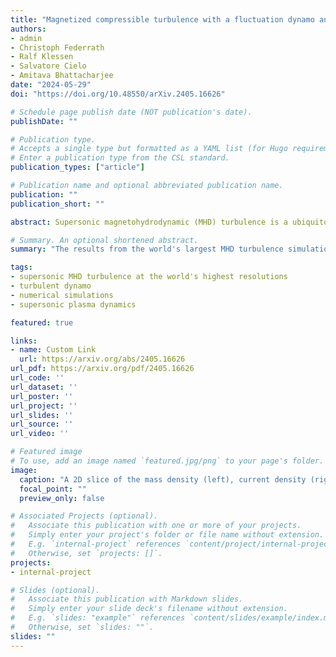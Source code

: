 ```yaml
---
title: "Magnetized compressible turbulence with a fluctuation dynamo and Reynolds numbers over a million"
authors:
- admin
- Christoph Federrath
- Ralf Klessen
- Salvatore Cielo
- Amitava Bhattacharjee
date: "2024-05-29"
doi: "https://doi.org/10.48550/arXiv.2405.16626"

# Schedule page publish date (NOT publication's date).
publishDate: ""

# Publication type.
# Accepts a single type but formatted as a YAML list (for Hugo requirements).
# Enter a publication type from the CSL standard.
publication_types: ["article"]

# Publication name and optional abbreviated publication name.
publication: ""
publication_short: ""

abstract: Supersonic magnetohydrodynamic (MHD) turbulence is a ubiquitous state for many astrophysical plasmas. However, even the basic statistics for this type of turbulence remains uncertain. We present results from supersonic MHD turbulence simulations at unparalleled resolutions, with plasma Reynolds numbers of over a million. In the kinetic energy spectrum we find a break between the scales that are dominated by kinetic energy, with spectral index −2, and those that become strongly magnetized, with spectral index −3/2. By analyzing the Helmholtz decomposed kinetic energy spectrum, we find that the compressible modes are not passively mixed through the cascade of the incompressible modes. At high magnetic Reynolds number, above 105, we find a power law in the magnetic energy spectrum with spectral index −9/5. On the strongly magnetized, subsonic scales the plasma tends to self-organize into locally relaxed regions, where there is strong alignment between the current density, magnetic field, velocity field and vorticity field, depleting both the nonlinearities and magnetic terms in the MHD equations, which we attribute to plasma relaxation on scales where the magnetic fluctuations evolve on shorter timescales than the velocity fluctuations. This process constrains the cascade to inhomogenous, volume-poor, fractal surfaces between relaxed regions, which has significant repercussions for understanding the nature of magnetized turbulence in astrophysical plasmas and the saturation of the fluctuation dynamo.

# Summary. An optional shortened abstract.
summary: "The results from the world's largest MHD turbulence simulation are on the arXiv -- everything from cascades, scale-dependent alignment, to anisotropy and plasmoid instabilities."

tags:
- supersonic MHD turbulence at the world's highest resolutions
- turbulent dynamo
- numerical simulations
- supersonic plasma dynamics

featured: true

links:
- name: Custom Link
  url: https://arxiv.org/abs/2405.16626
url_pdf: https://arxiv.org/pdf/2405.16626
url_code: ''
url_dataset: ''
url_poster: ''
url_project: ''
url_slides: ''
url_source: ''
url_video: ''

# Featured image
# To use, add an image named `featured.jpg/png` to your page's folder. 
image:
  caption: "A 2D slice of the mass density (left), current density (right) and magnetic field (white streamlines)."
  focal_point: ""
  preview_only: false

# Associated Projects (optional).
#   Associate this publication with one or more of your projects.
#   Simply enter your project's folder or file name without extension.
#   E.g. `internal-project` references `content/project/internal-project/index.md`.
#   Otherwise, set `projects: []`.
projects:
- internal-project

# Slides (optional).
#   Associate this publication with Markdown slides.
#   Simply enter your slide deck's filename without extension.
#   E.g. `slides: "example"` references `content/slides/example/index.md`.
#   Otherwise, set `slides: ""`.
slides: ""
---
```


<!-- This work is driven by the results in my [previous paper](/publication/conference-paper/) on LLMs.

{{% callout note %}}
Create your slides in Markdown - click the *Slides* button to check out the example.
{{% /callout %}}

Add the publication's **full text** or **supplementary notes** here. You can use rich formatting such as including [code, math, and images](https://docs.hugoblox.com/content/writing-markdown-latex/). -->
